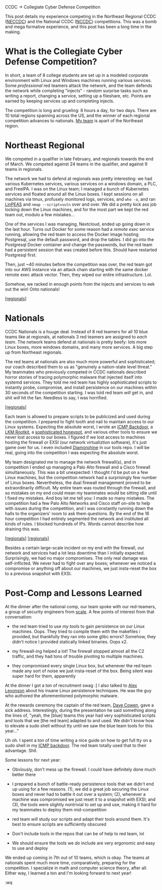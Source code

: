 CCDC -> Collegiate Cyber Defense Competition

This post details my experience competing in the Northeast Regional CCDC ([NECCDC](https://neccdl.org/neccdc/)) and the National CCDC ([NCCDC](https://www.nationalccdc.org/)) competitions. This was a bomb and mega formative experience, and this post has been a long time in the making.

# What is the Collegiate Cyber Defense Competition?
In short, a team of 8 college students are set up in a modeled corporate environment with Linux and Windows machines running various services. Some *professional* red teamers attack the network, and the team defends the network while completing "injects" - random surprise tasks such as writing a report, changing a service, setting up a fileshare, etc. Points are earned by keeping services up and completing injects.

The competition is long and grueling: 8 hours a day, for two days. There are 10 total regions spanning across the US, and the winner of each regional competition advances to nationals. [My team](https://nuccdc.club/) is apart of the Northeast region.

# Northeast Regional
We competed in a qualifier in late February, and regionals towards the end of March. We competed against 24 teams in the qualifier, and against 9 teams in regionals.

The network we had to defend at regionals was pretty interesting: we had various Kubernetes services, various services on a windows domain, a PLC, and FreeIPA. I was on the Linux team; I managed a bunch of Kubernetes services and floated around all the Linux boxes. I kept sessions on all machines via tmux, profusely monitored logs, services, and `who -a`, and ran [LinPEAS](https://github.com/peass-ng/PEASS-ng/tree/master/linPEAS) and `nmap --script=vuln` over and over. We did a pretty kick ass job locking down the Linux machines, and for the most part we kept the red team out, modulo a few mistakes... 

One of the services I was managing, Nextcloud, ended up going down in the last hour. Turns out Docker for some reason had a *remote exec* service running, allowing the red team to access the Docker image hosting Postgresql, use the default password, and drop the tables. I did go into the Postgresql Docker container and change the passwords, but the red team had a persistent session that was created before this. Should have restarted Postgresql first.

Then, just ~40 minutes before the competition was over, the red team got into our AWS instance via an attack chain starting with the same docker remote exec attack vector. Then, they wiped our entire infrastructure. Lol.

Somehow, we racked in enough points from the injects and services to eek out the win! Onto nationals!

[[regionals]](/media/ccdc-regionals.png)

# Nationals
CCDC Nationals is a huuge deal. Instead of 8 red teamers for all 10 blue teams like at regionals, at nationals 3 red teamers are assigned to *each team*. The network teams defend at nationals is pretty beefy: lots more Linux boxes, more windows domains, and many more services. A big step up from Northeast regionals.

The red teams at nationals are also much more powerful and sophisticated; our coach described them to us as "genuinely a nation-state level threat." My teammates who previously competed in CCDC nationals described horror stories of tracing polymorphic malware that injected itself into systemd services. They told me red team has highly sophisticated scripts to instantly probe, compromise, and install persistence on our machines within 30 seconds of the competition starting. I was told red team *will* get in, and shit *will* hit the fan. Needless to say, I was horrified.

[[regionals]](/media/ccdc-horror.png)

Each team is allowed to prepare scripts to be publicized and used during the competition. I prepared to fight tooth and nail to maintain access to our Linux systems. Expecting the absolute worst, I wrote an [ICMP Backdoor](https://github.com/JakeGinesin/icmp-backdoor), a [LKM Rootkit](https://github.com/JakeGinesin/j-rootkit), a [sophisticated honeypot](https://github.com/JakeGinesin/tunnelbees), and various other tools to ensure we never lost access to our boxes. I figured if we lost access to machines hosting the firewall or EXSI (our network virtualiztion software), it's just game over for us. I even included [Diamorphine](https://github.com/m0nad/Diamorphine) in our tools repo. I will be real, going into the competition I was expecting the absolute worst.

My team designated me to manage the network firewall(s), and in competition I ended up managing a Palo Alto firewall and a Cisco firewall simultaneously. This was a bit unexpected: I thought I'd be put on a few Linux machines, but the competition network had a surprisingly few number of Linux boxes. Nevertheless, the dual firewall management proved to be extraordinarily difficult. My entire team was routed through the firewall, and so mistakes on my end could mean my teammates would be sitting idle until I fixed my mistakes. And boy let me tell you: I made so many mistakes. The competition had a few Palo Alto Networks and Cisco staff on-site to help with issues during the competition, and I was constantly running down the halls to the organizers' room to ask them questions. By the end of the 16 hour competition I had entirely segmented the network and instituted all kinds of rules. I blocked hundreds of IPs. Words cannot describe how draining this was.

[[regionals]](/media/ccdc-n1.jpeg)
[[regionals]](/media/ccdc-n2.png)

Besides a certain large-scale incident on my end with the firewall, our network and services had a lot less downtime than I initially expected. Surprisingly, we had no major compromises. The only real damage was self-inflicted. We never had to fight over any boxes; whenever we noticed a compromise or anything off about our machines, we just insta-reset the box to a previous snapshot with EXSI.

# Post-Comp and Lessons Learned
At the dinner after the national comp, our team spoke with our red-teamers, a group of security engineers from [scale](https://scale.com/). A few points of interest from that conversation:

- the red team tried to use *my tools* to gain persistence on our Linux machines. Oops. They tried to compile them with the makefiles i provided, but thankfully they ran into some glibc errors? Somehow, they didn't notice I provided statically linked binaries. Oops x2.

- my firewall-ing helped a lot! The firewall stopped almost all the C2 traffic, and they had tons of trouble pivoting to multiple machines. 

- they compromised every single Linux box, but whenever the red team made any sort of noise we just insta-reset of the box. Being silent was super hard for them, apparently


At the dinner I got a ton of recruitment swag :] I also talked to [Alex Levonson](https://alexlevinson.wordpress.com/) about his insane Linux persistence techniques. He was the guy who authored the aforementioned polymorphic malware.

At the rewards ceremony the captain of the red team, [Dave Cowen](https://www.crai.com/our-people/david-cowen/), gave a sick address. Interestingly, during the presentation he said something along the lines of, "yeah, the [blue] teams this year had very sophisticated scripts and tools that we [the red team] adapted to and used. We didn't know how to elevate a sudo shell without tty until we saw the blue team tools for this year..." 

Uh oh. I spent a ton of time writing a nice guide on how to get full tty on a sudo shell in my [ICMP backdoor](https://github.com/JakeGinesin/icmp-backdoor). The red team totally used that to their advantage. Shit.

Some lessons for next year:

- Obviously, don't mess up the firewall. I could have definitely done much better there

- I prepared a bunch of battle-ready persistence tools that we didn't end up using for a few reasons. (1), we did a great job securing the Linux boxes and never had to battle it out over a system; (2), whenever a machine was compromised we just reset it to a snapshot with EXSI; and (3), the tools were slightly nontrivial to set up and use, making it hard for my teammates to deploy them mid-competition

- red team *will* study our scripts and adapt their tools around them. It's best to ensure scripts are sufficiently obscured

- Don't include tools in the repos that can be of help to red team, lol

- We should ensure the tools we *do* include are very ergonomic and easy to use and deploy


We ended up coming in 7th out of 10 teams, which is okay. The teams at nationals spent much more time, comparatively, preparing for the competition. I specialize in math and computer science theory, after all. Either way, I learned a ton and I'm looking forward to next year!

:wq
